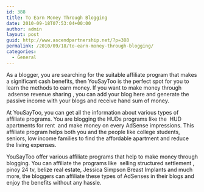 ```yaml
---
id: 388
title: To Earn Money Through Blogging
date: 2010-09-18T07:53:04+00:00
author: admin
layout: post
guid: http://www.ascendpartnership.net/?p=388
permalink: /2010/09/18/to-earn-money-through-blogging/
categories:
  - General
---
```

As a blogger, you are searching for the suitable affiliate program that makes a significant cash benefits, then YouSayToo is the perfect spot for you to learn the methods to earn money. If you want to make money through &nbsp;adsense revenue sharing&nbsp;, you can add your blog here and generate the passive income with your blogs and receive hand sum of money.

At YouSayToo, you can get all the information about various types of affiliate programs. You are blogging the HUDs programs like the &nbsp;HUD apartments for rent&nbsp; and make money on every AdSense impressions. This affiliate program helps both you and the people like college students, seniors, low income families to find the affordable apartment and reduce the living expenses.

YouSayToo offer various affiliate programs that help to make money through blogging. You can affiliate the programs like &nbsp;selling structured settlement&nbsp;, pinoy 24 tv, belize real estate, Jessica Simpson Breast Implants and much more, the bloggers can affiliate these types of AdSenses in their blogs and enjoy the benefits without any hassle.